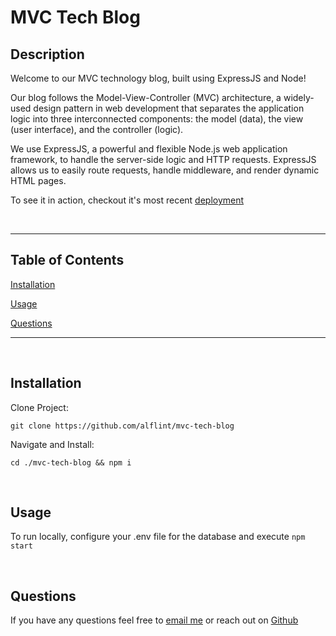 # MVC Tech Blog

## Description

Welcome to our MVC technology blog, built using ExpressJS and Node!

Our blog follows the Model-View-Controller (MVC) architecture, a widely-used design pattern in web development that separates the application logic into three interconnected components: the model (data), the view (user interface), and the controller (logic).

We use ExpressJS, a powerful and flexible Node.js web application framework, to handle the server-side logic and HTTP requests. ExpressJS allows us to easily route requests, handle middleware, and render dynamic HTML pages.

To see it in action, checkout it's most recent [deployment](https://mvc-tech-blog.herokuapp.com/)

<br>

<hr>

## Table of Contents

[Installation](#Installation)

[Usage](#Usage)

[Questions](#Questions)

<hr>

<br>

## Installation

Clone Project:
```
git clone https://github.com/alflint/mvc-tech-blog
```

Navigate and Install:
```
cd ./mvc-tech-blog && npm i
```

<br>

## Usage

To run locally, configure your .env file for the database and execute `npm start`

<br>

## Questions

If you have any questions feel free to [email me](mailto:alexandreaflint1111@gmail.com) or reach out on [Github](https://github.com/alflint11)